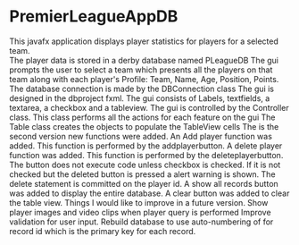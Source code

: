 # PremierLeagueAppDB
This javafx application displays player statistics for players for a selected team.  
The player data is stored in a derby database named PLeagueDB
The gui prompts the user to select a team which presents all the players on that team along with each player's
Profile: Team, Name, Age, Position, Points.
The database connection is made by the DBConnection class
The gui is designed in the dbproject fxml.  The gui consists of Labels, textfields,  a textarea, a checkbox and a 
tableview.
The gui is controlled by the Controller class.  This class performs all the actions for each feature on the gui
The Table class creates the objects to populate the TableView cells
The is the second version new functions were added.
An Add player function was added. This function is performed by the addplayerbutton.
A delete player function was added. This function is performed by the deleteplayerbutton. The button does not 
execute code unless checkbox is checked.  If it is not checked but the deleted button is pressed a alert warning 
is shown. The delete statement is committed on the player id.
A show all records button was added to display the entire database.
A clear button was added to clear the table view.
Things I would like to improve in a future version.
Show player images and video clips when player query is performed
Improve validation for user input.
Rebuild database to use auto-numbering of for record id which is the primary key for each record. 

